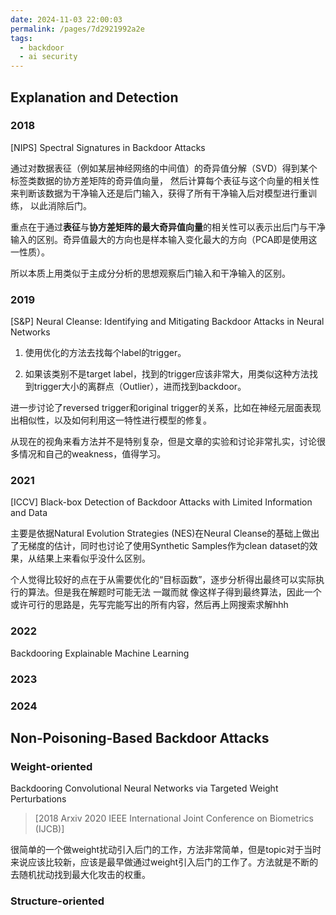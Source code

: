 ```yaml
---
date: 2024-11-03 22:00:03
permalink: /pages/7d2921992a2e
tags: 
  - backdoor
  - ai security
---
```


## Explanation and Detection

### 2018

[NIPS] Spectral Signatures in Backdoor Attacks

通过对数据表征（例如某层神经网络的中间值）的奇异值分解（SVD）得到某个标签类数据的协方差矩阵的奇异值向量，
然后计算每个表征与这个向量的相关性来判断该数据为干净输入还是后门输入，获得了所有干净输入后对模型进行重训练，
以此消除后门。

重点在于通过**表征**与**协方差矩阵的最大奇异值向量**的相关性可以表示出后门与干净输入的区别。奇异值最大的方向也是样本输入变化最大的方向（PCA即是使用这一性质）。

所以本质上用类似于主成分分析的思想观察后门输入和干净输入的区别。

### 2019

[S&P] Neural Cleanse: Identifying and Mitigating Backdoor Attacks in Neural Networks

1. 使用优化的方法去找每个label的trigger。

2. 如果该类别不是target label，找到的trigger应该非常大，用类似这种方法找到trigger大小的离群点（Outlier），进而找到backdoor。

进一步讨论了reversed trigger和original trigger的关系，比如在神经元层面表现出相似性，以及如何利用这一特性进行模型的修复。

从现在的视角来看方法并不是特别复杂，但是文章的实验和讨论非常扎实，讨论很多情况和自己的weakness，值得学习。

### 2021

[ICCV] Black-box Detection of Backdoor Attacks with Limited Information and Data

主要是依据Natural Evolution Strategies (NES)在Neural Cleanse的基础上做出了无梯度的估计，同时也讨论了使用Synthetic Samples作为clean dataset的效果，从结果上来看似乎没什么区别。

个人觉得比较好的点在于从需要优化的“目标函数”，逐步分析得出最终可以实际执行的算法。但是我在解题时可能无法 一蹴而就 像这样子得到最终算法，因此一个或许可行的思路是，先写完能写出的所有内容，然后再上网搜索求解hhh



### 2022

Backdooring Explainable Machine Learning

### 2023


### 2024




## Non-Poisoning-Based Backdoor Attacks

### Weight-oriented

Backdooring Convolutional Neural Networks via Targeted Weight Perturbations
> [2018 Arxiv 2020 IEEE International Joint Conference on Biometrics (IJCB)]

很简单的一个做weight扰动引入后门的工作，方法非常简单，但是topic对于当时来说应该比较新，应该是最早做通过weight引入后门的工作了。方法就是不断的去随机扰动找到最大化攻击的权重。

### Structure-oriented